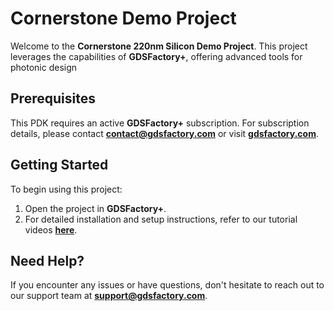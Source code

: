# Cornerstone Demo Project

Welcome to the **Cornerstone 220nm Silicon Demo Project**. This project leverages the capabilities of **GDSFactory+**, offering advanced tools for photonic design

## **Prerequisites**
This PDK requires an active **GDSFactory+** subscription.
For subscription details, please contact [**contact@gdsfactory.com**](mailto:contact@gdsfactory.com) or visit [**gdsfactory.com**](https://gdsfactory.com/).

## **Getting Started**
To begin using this project:

1. Open the project in **GDSFactory+**.
2. For detailed installation and setup instructions, refer to our tutorial videos [**here**](https://doplaydo.github.io/doCode/videos.html).

## **Need Help?**
If you encounter any issues or have questions, don't hesitate to reach out to our support team at [**support@gdsfactory.com**](mailto:support@gdsfactory.com).
